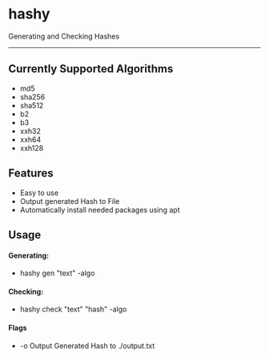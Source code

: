 # hashy
Generating and Checking Hashes
***
## Currently Supported Algorithms
  - md5 
  - sha256
  - sha512
  - b2
  - b3
  - xxh32
  - xxh64
  - xxh128
## Features
  - Easy to use
  - Output generated Hash to File
  - Automatically install needed packages using apt
## Usage
#### Generating:
  - hashy gen "text" -algo
#### Checking:
  - hashy check "text" "hash" -algo
#### Flags
  - -o Output Generated Hash to ./output.txt
